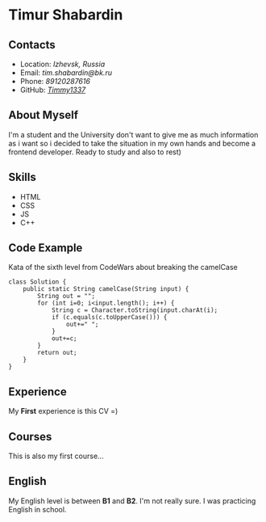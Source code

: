 # Timur Shabardin
## Contacts
+ Location: _Izhevsk, Russia_ 
+ Email: _tim.shabardin@bk.ru_
+ Phone: _89120287616_
+ GitHub: _[Timmy1337](https://github.com/Timmy1337)_

## About Myself
I'm a student and the University don't want to give me as much information as i want so i decided to take the situation in my own hands and become a frontend developer. Ready to study and also to rest)
## Skills
+ HTML
+ CSS
+ JS
+ C++
## Code Example
Kata of the sixth level from CodeWars about breaking the camelCase

    class Solution {
        public static String camelCase(String input) {
            String out = "";
            for (int i=0; i<input.length(); i++) {
                String c = Character.toString(input.charAt(i);
                if (c.equals(c.toUpperCase())) {
                    out+=" ";
                }
                out+=c;
            }
            return out;
        }
    }

## Experience
My __First__ experience is this CV =)
## Courses
This is also my first course...
## English
My English level is between **B1** and **B2**. I'm not really sure. I was practicing English in school.